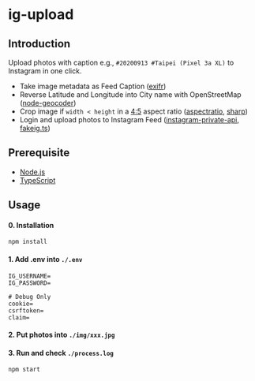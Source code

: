 # ig-upload

## Introduction
Upload photos with caption e.g., `#20200913 #Taipei (Pixel 3a XL)` to Instagram in one click.

* Take image metadata as Feed Caption ([exifr](https://github.com/MikeKovarik/exifr))
* Reverse Latitude and Longitude into City name with OpenStreetMap ([node-geocoder](https://github.com/nchaulet/node-geocoder))
* Crop image if `width < height` in a [4:5](https://help.instagram.com/1631821640426723) aspect ratio ([aspectratio](https://github.com/Turistforeningen/node-aspectratio), [sharp](https://github.com/lovell/sharp))
* Login and upload photos to Instagram Feed ([instagram-private-api](https://github.com/dilame/instagram-private-api), [fakeig.ts](./fakeig.ts))

## Prerequisite
* [Node.js](https://nodejs.org/en/)
* [TypeScript](https://www.typescriptlang.org/#installation)

## Usage
#### 0. Installation
```
npm install
```

#### 1. Add .env into `./.env`
```
IG_USERNAME=
IG_PASSWORD=

# Debug Only
cookie=
csrftoken=
claim=
```

#### 2. Put photos into `./img/xxx.jpg`

#### 3. Run and check `./process.log`
```
npm start
```
